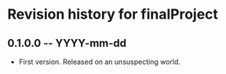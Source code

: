 # Revision history for finalProject

## 0.1.0.0  -- YYYY-mm-dd

* First version. Released on an unsuspecting world.
